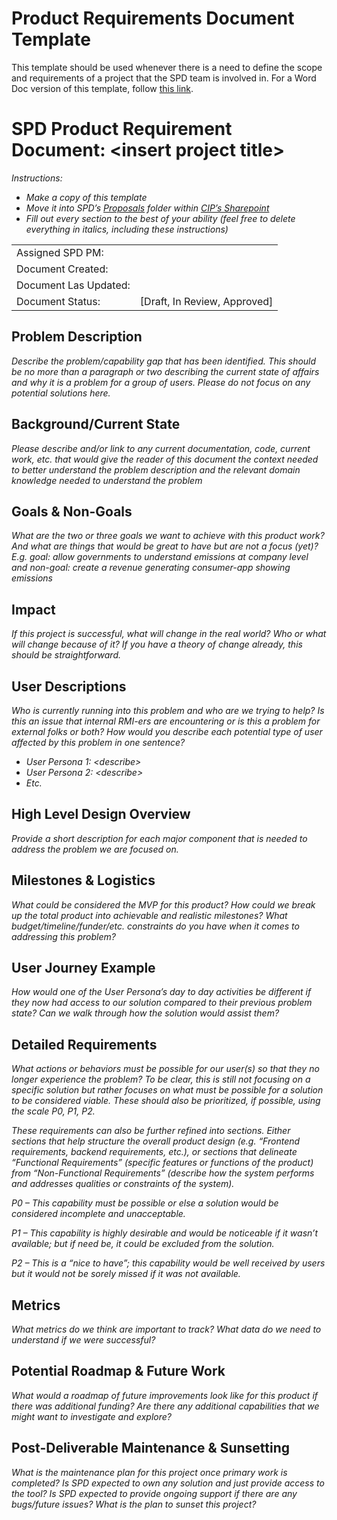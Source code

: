 # Product Requirements Document Template

This template should be used whenever there is a need to define the scope and requirements of a project that the SPD 
team is involved in. For a Word Doc version of this template, follow [this link](https://rockmtnins.sharepoint.com/:w:/s/ClimateIntelligence/EVPvEob5rZhFkfzNeiSSQewBt-yBTSrQgOuHb0OfsdA2Ng?e=dRhAKl).

# SPD Product Requirement Document: \<insert project title\> 

*Instructions:*<br>
* *Make a copy of this template*
* *Move it into SPD’s [Proposals](https://rockmtnins.sharepoint.com/:f:/s/ClimateIntelligence/Eq4_rt347aRPpzbh2wUVRQMBZyqfTGdhyoXsLb3SuGeLFg?e=fQ0rEg) folder within [CIP’s Sharepoint](https://rockmtnins.sharepoint.com/sites/ClimateIntelligence/SitePages/CIP%20Program%20Overview.aspx)* 
* *Fill out every section to the best of your ability (feel free to delete everything in italics, including these instructions)*

|                       |                                |
|-----------------------|--------------------------------|
| Assigned SPD PM:      |                                |
| Document Created:     |                                |
| Document Las Updated: |                                |
| Document Status:      | \[Draft, In Review, Approved\] |

## Problem Description

*Describe the problem/capability gap that has been identified. This should be no more than a paragraph or two describing the current state of affairs and why it is a problem for a group of users. Please do not focus on any potential solutions here.* 

## Background/Current State

*Please describe and/or link to any current documentation, code, current work, etc. that would give the reader of this document the context needed to better understand the problem description and the relevant domain knowledge needed to understand the problem*

## Goals & Non-Goals

*What are the two or three goals we want to achieve with this product work? And what are things that would be great to have but are not a focus (yet)?*<br> 
*E.g. goal: allow governments to understand emissions at company level and non-goal: create a revenue generating consumer-app showing emissions*

## Impact

*If this project is successful, what will change in the real world? Who or what will change because of it? If you have a theory of change already, this should be straightforward.*

## User Descriptions

*Who is currently running into this problem and who are we trying to help? Is this an issue that internal RMI-ers are encountering or is this a problem for external folks or both? How would you describe each potential type of user affected by this problem in one sentence?*<br>
* *User Persona 1: \<describe\>* 
* *User Persona 2: \<describe\>* 
* *Etc.*

## High Level Design Overview

*Provide a short description for each major component that is needed to address the problem we are focused on.*

## Milestones & Logistics

*What could be considered the MVP for this product? How could we break up the total product into achievable and realistic milestones? What budget/timeline/funder/etc. constraints do you have when it comes to addressing this problem?*

## User Journey Example
*How would one of the User Persona’s day to day activities be different if they now had access to our solution compared to their previous problem state? Can we walk through how the solution would assist them?*

## Detailed Requirements

*What actions or behaviors must be possible for our user(s) so that they no longer experience the problem? To be clear, this is still not focusing on a specific solution but rather focuses on what must be possible for a solution to be considered viable. These should also be prioritized, if possible, using the scale P0, P1, P2.* 

*These requirements can also be further refined into sections. Either sections that help structure the overall product design (e.g. “Frontend requirements, backend requirements, etc.), or sections that delineate “Functional Requirements” (specific features or functions of the product) from “Non-Functional Requirements” (describe how the system performs and addresses qualities or constraints of the system).*

*P0 – This capability must be possible or else a solution would be considered incomplete and unacceptable.*

*P1 – This capability is highly desirable and would be noticeable if it wasn’t available; but if need be, it could be excluded from the solution.*

*P2 – This is a “nice to have”; this capability would be well received by users but it would not be sorely missed if it was not available.*

## Metrics

*What metrics do we think are important to track? What data do we need to understand if we were successful?*

## Potential Roadmap & Future Work 

*What would a roadmap of future improvements look like for this product if there was additional funding? Are there any additional capabilities that we might want to investigate and explore?*

## Post-Deliverable Maintenance & Sunsetting 

*What is the maintenance plan for this project once primary work is completed? Is SPD expected to own any solution and just provide access to the tool? Is SPD expected to provide ongoing support if there are any bugs/future issues? What is the plan to sunset this project?*


